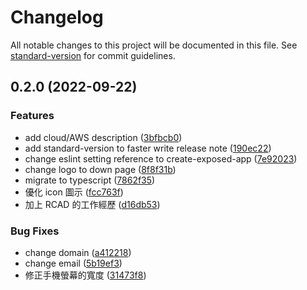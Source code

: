 # Changelog

All notable changes to this project will be documented in this file. See [standard-version](https://github.com/conventional-changelog/standard-version) for commit guidelines.

## 0.2.0 (2022-09-22)


### Features

* add cloud/AWS description ([3bfbcb0](https://github.com/skyran1278/skyran1278.github.io/commit/3bfbcb018dde438ab8b44f7800d4f26c31be2e72))
* add standard-version to faster write release note ([190ec22](https://github.com/skyran1278/skyran1278.github.io/commit/190ec2231ae048688c958b9cce46ff62dec56026))
* change eslint setting reference to create-exposed-app ([7e92023](https://github.com/skyran1278/skyran1278.github.io/commit/7e920235604f3300ac9f99d7910eb30a804b67ed))
* change logo to down page ([8f8f31b](https://github.com/skyran1278/skyran1278.github.io/commit/8f8f31b2c9cd60daf3b3b7f9510046cea35122db))
* migrate to typescript ([7862f35](https://github.com/skyran1278/skyran1278.github.io/commit/7862f3580c80112a45266f363d068a238ac18b64))
* 優化 icon 圖示 ([fcc763f](https://github.com/skyran1278/skyran1278.github.io/commit/fcc763f6ade248923194adce8daba7a011e143f8))
* 加上 RCAD 的工作經歷 ([d16db53](https://github.com/skyran1278/skyran1278.github.io/commit/d16db531d4ab2f679d6673034cfc81c509c1c1ca))


### Bug Fixes

* change domain ([a412218](https://github.com/skyran1278/skyran1278.github.io/commit/a4122188c773441116ee88442e736d36bebd0cee))
* change email ([5b19ef3](https://github.com/skyran1278/skyran1278.github.io/commit/5b19ef326c827a9d091dc8b6352724865f1812ff))
* 修正手機螢幕的寬度 ([31473f8](https://github.com/skyran1278/skyran1278.github.io/commit/31473f813ffc090a00e7cb7faf0fe19c4a93d166))
